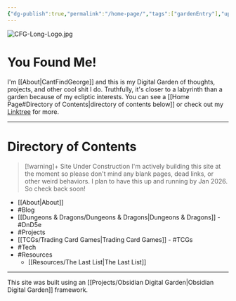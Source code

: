 ```yaml
---
{"dg-publish":true,"permalink":"/home-page/","tags":["gardenEntry"],"updated":"2025-07-23T13:41:53.227-04:00"}
---
```


![CFG-Long-Logo.jpg](/img/user/zzz_Images/CFG-Long-Logo.jpg)
# You Found Me!
I'm [[About\|CantFindGeorge]] and this is my Digital Garden of thoughts, projects, and other cool shit I do.  Truthfully, it's closer to a labyrinth than a garden because of my ecliptic interests. You can see a [[Home Page#Directory of Contents\|directory of contents below]] or check out my [Linktree](https://linktr.ee/cantfindgeorge) for more.

---
# Directory of Contents
> [!warning]+ Site Under Construction
> I'm actively building this site at the moment so please don't mind any blank pages, dead links, or other weird behaviors. I plan to have this up and running by Jan 2026. So check back soon!

- [[About\|About]]
- #Blog 
- [[Dungeons & Dragons/Dungeons & Dragons\|Dungeons & Dragons]] - #DnD5e 
- #Projects 
- [[TCGs/Trading Card Games\|Trading Card Games]] - #TCGs 
- #Tech
- #Resources
	- [[Resources/The Last List\|The Last List]]

---
This site was built using an [[Projects/Obsidian Digital Garden\|Obsidian Digital Garden]] framework.

